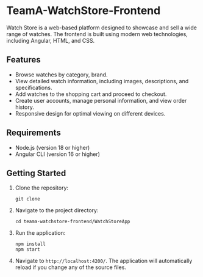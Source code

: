 # TeamA-WatchStore-Frontend

Watch Store is a web-based platform designed to showcase and sell a wide range of watches. The frontend is built using modern web technologies, including Angular, HTML, and CSS.

## Features

- Browse watches by category, brand.
- View detailed watch information, including images, descriptions, and specifications.
- Add watches to the shopping cart and proceed to checkout.
- Create user accounts, manage personal information, and view order history.
- Responsive design for optimal viewing on different devices.

## Requirements

- Node.js (version 18 or higher)
- Angular CLI (version 16 or higher)

## Getting Started

1. Clone the repository:

   ```shell
   git clone 

2. Navigate to the project directory:

   ```shell
   cd teama-watchstore-frontend/WatchStoreApp
3. Run the application:

   ```shell
   npm install
   npm start

4. Navigate to `http://localhost:4200/`. The application will automatically reload if you change any of the source files.
